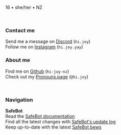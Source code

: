 <link href="style.css" rel="stylesheet">
<link rel="shortcut icon" type="image/x-icon" href="SafeBot/favicon.ico">

16 • she/her • NZ 

<br>

<h3>Contact me</h3>

Send me a message on [Discord](https://discord.com/users/524064761525305344) (`hi.joy`) <br>
Follow me on [Instagram](https://www.instagram.com/hi.joy.yay/) (`hi.joy.yay`)

<h3>About me</h3>

Find me on [Github](https://github.com/hi-joy-nz) (`hi-joy-nz`) <br>
Check out my [Pronouns.page](https://en.pronouns.page/@hi.joy) (`@hi.joy`)

<br>

<h3>Navigation</h3>

<b>SafeBot</b> <br>
Read the [SafeBot documentation](https://hi-joy-nz.github.io/SafeBot/Docs) <br>
Find all the latest changes with [SafeBot's update log](https://hi-joy-nz.github.io/SafeBot/Updates) <br>
Keep up-to-date with the latest [SafeBot bews](https://hi-joy-nz.github.io/SafeBot/News)
